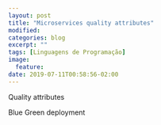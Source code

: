 ```yaml
---
layout: post
title: "Microservices quality attributes"
modified:
categories: blog
excerpt: ""
tags: [Linguagens de Programação]
image:
  feature:
date: 2019-07-11T00:58:56-02:00
---
```


Quality attributes

Blue Green deployment
